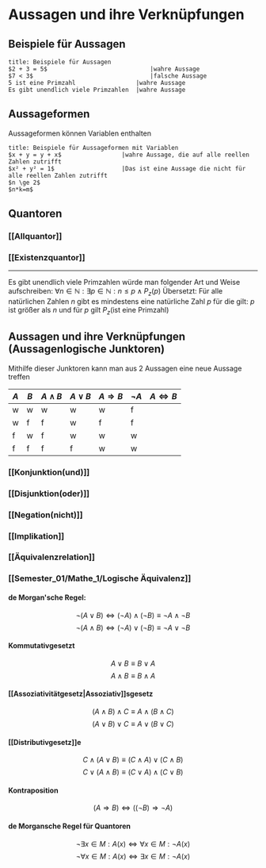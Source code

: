 # Aussagen und ihre Verknüpfungen
## Beispiele für Aussagen
```ad-example
title: Beispiele für Aussagen
$2 + 3 = 5$ 							|wahre Aussage
$7 < 3$ 								|falsche Aussage
5 ist eine Primzahl					|wahre Aussage
Es gibt unendlich viele Primzahlen 	|wahre Aussage
```
## Aussageformen
Aussageformen können Variablen enthalten
```ad-example
title: Beispiele für Aussageformen mit Variablen
$x + y = y + x$					|wahre Aussage, die auf alle reellen Zahlen zutrifft
$x² + y² = 1$					|Das ist eine Aussage die nicht für alle reellen Zahlen zutrifft
$n \ge 2$								
$n*k=m$
```
## Quantoren
### [[Allquantor]]
### [[Existenzquantor]]

---
Es gibt unendlich viele Primzahlen würde man folgender Art und Weise aufschreiben:
$\forall n \in \mathbb{N}:\exists p\in \mathbb{N}:n\le p\wedge P_z(p)$
Übersetzt:
Für alle natürlichen Zahlen $n$ gibt es mindestens eine natürliche Zahl $p$ für die gilt: $p$ ist größer als $n$ und für $p$ gilt $P_z$(ist eine Primzahl)
## Aussagen und ihre Verknüpfungen (Aussagenlogische Junktoren)
Mithilfe dieser Junktoren kann man aus 2 Aussagen eine neue Aussage treffen

| $A$ | $B$ | $A\wedge B$ | $A\vee B$ | $A\Rightarrow B$ | $\neg A$ | $A\Leftrightarrow B$ |
| --- | --- | ----------- | --------- | ---------------- | -------- | -------------------- |
| w   | w   | w           | w         | w                | f        |                      |
| w   | f   | f           | w         | f                | f        |                      |
| f   | w   | f           | w         | w                | w        |                      |
| f   | f   | f           | f         | w                | w        |                      |

### [[Konjunktion(und)]]
### [[Disjunktion(oder)]]
### [[Negation(nicht)]]
### [[Implikation]]
### [[Äquivalenzrelation]]
### [[Semester_01/Mathe_1/Logische Äquivalenz]]
#### de Morgan'sche Regel:
$$\neg(A\vee B)\Leftrightarrow(\neg A)\wedge (\neg B)\equiv\neg A\wedge\neg B$$
$$\neg(A\wedge B)\Leftrightarrow(\neg A)\vee (\neg B)\equiv\neg A\vee\neg B$$
#### Kommutativgesetzt
$$A\vee B\equiv B\vee A$$
$$A\wedge B\equiv B\wedge A$$
#### [[Assoziativitätgesetz|Assoziativ]]sgesetz
$$(A\wedge B)\wedge C\equiv A\wedge(B\wedge C)$$
$$(A\vee B)\vee C\equiv A\vee(B\vee C)$$
#### [[Distributivgesetz]]e
$$C\wedge(A\vee B)\equiv(C\wedge A)\vee(C\wedge B)$$
$$C\vee(A\wedge B)\equiv(C\vee A)\wedge(C\vee B)$$
#### Kontraposition
$$(A\Rightarrow B)\Leftrightarrow((\neg B)\Rightarrow\neg A)$$
#### de Morgansche Regel für Quantoren
$$\neg\exists x\in M:A(x)\Leftrightarrow\forall x\in M:\neg A(x)$$
$$\neg\forall x\in M:A(x)\Leftrightarrow\exists x\in M:\neg A(x)$$